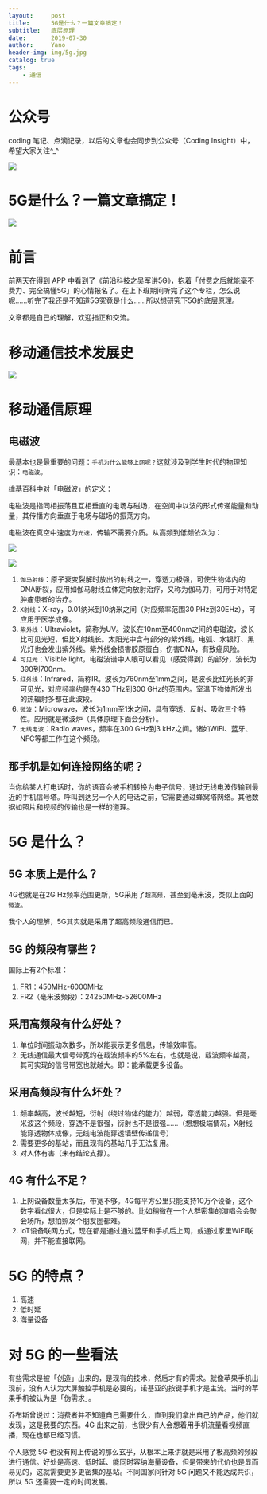```yaml
---
layout:     post
title:      5G是什么？一篇文章搞定！
subtitle:   底层原理
date:       2019-07-30
author:     Yano
header-img: img/5g.jpg
catalog: true
tags:
    - 通信
---
```


# 公众号

coding 笔记、点滴记录，以后的文章也会同步到公众号（Coding Insight）中，希望大家关注^_^

![](http://yano.oss-cn-beijing.aliyuncs.com/2019-07-29-qrcode_for_gh_a26ce4572791_258.jpg)

# 5G是什么？一篇文章搞定！

![](http://yano.oss-cn-beijing.aliyuncs.com/2019-07-29-233208.jpg)

# 前言

前两天在得到 APP 中看到了《前沿科技之吴军讲5G》，抱着「付费之后就能毫不费力、完全搞懂5G」的心情报名了。在上下班期间听完了这个专栏，怎么说呢……听完了我还是不知道5G究竟是什么……所以想研究下5G的底层原理。

文章都是自己的理解，欢迎指正和交流。

# 移动通信技术发展史

![](http://yano.oss-cn-beijing.aliyuncs.com/2019-07-28-235828.jpg)

# 移动通信原理

## 电磁波

最基本也是最重要的问题：`手机为什么能够上网呢？`这就涉及到学生时代的物理知识：`电磁波`。

维基百科中对「电磁波」的定义：

电磁波是指同相振荡且互相垂直的电场与磁场，在空间中以波的形式传递能量和动量，其传播方向垂直于电场与磁场的振荡方向。

电磁波在真空中速度为`光速`，传输不需要介质。从高频到低频依次为：

![](http://yano.oss-cn-beijing.aliyuncs.com/2019-07-29-151434.jpg)

![](http://yano.oss-cn-beijing.aliyuncs.com/2019-07-29-151522.png)

1. `伽马射线`：原子衰变裂解时放出的射线之一，穿透力极强，可使生物体内的DNA断裂，应用如伽马射线立体定向放射治疗，又称为伽马刀，可用于对特定肿瘤患者的治疗。
2. `X射线`：X-ray，0.01纳米到10纳米之间（对应频率范围30 PHz到30EHz），可应用于医学成像。
3. `紫外线`：Ultraviolet，简称为UV。波长在10nm至400nm之间的电磁波，波长比可见光短，但比X射线长。太阳光中含有部分的紫外线，电弧、水银灯、黑光灯也会发出紫外线。紫外线会损害胶原蛋白，伤害DNA，有致癌风险。
4. `可见光`：Visible light，电磁波谱中人眼可以看见（感受得到）的部分，波长为390到700nm。
5. `红外线`：Infrared，简称IR。波长为760nm至1mm之间，是波长比红光长的非可见光，对应频率约是在430 THz到300 GHz的范围内。室温下物体所发出的热辐射多都在此波段。
6. `微波`：Microwave，波长为1mm至1米之间，具有穿透、反射、吸收三个特性。应用就是微波炉（具体原理下面会分析）。
7. `无线电波`：Radio waves，频率在300 GHz到3 kHz之间。诸如WiFi、蓝牙、NFC等都工作在这个频段。

## 那手机是如何连接网络的呢？

当你给某人打电话时，你的语音会被手机转换为电子信号，通过无线电波传输到最近的手机信号塔。呼叫到达另一个人的电话之前，它需要通过蜂窝塔网络。其他数据如照片和视频的传输也是一样的道理。

# 5G 是什么？

## 5G 本质上是什么？

4G也就是在2G Hz频率范围更新，5G采用了`超高频`，甚至到毫米波，类似上面的`微波`。

我个人的理解，5G其实就是采用了超高频段通信而已。

## 5G 的频段有哪些？

国际上有2个标准：
1. FR1：450MHz-6000MHz
2. FR2（毫米波频段）：24250MHz-52600MHz

## 采用高频段有什么好处？

1. 单位时间振动次数多，所以能表示更多信息，传输效率高。
2. 无线通信最大信号带宽约在载波频率的5%左右，也就是说，载波频率越高，其可实现的信号带宽也就越大。即：能承载更多设备。

## 采用高频段有什么坏处？

1. 频率越高，波长越短，衍射（绕过物体的能力）越弱，穿透能力越强。但是毫米波这个频段，穿透不是很强，衍射也不是很强……（想想极端情况，X射线能穿透物体成像，无线电波能穿透墙壁传递信号）
2. 需要更多的基站，而且现有的基站几乎无法复用。
3. 对人体有害（未有结论支撑）。


## 4G 有什么不足？

1. 上网设备数量太多后，带宽不够。4G每平方公里只能支持10万个设备，这个数字看似很大，但是实际上是不够的。比如稍微在一个人群密集的演唱会会聚会场所，想拍照发个朋友圈都难。
2. IoT设备联网方式，现在都是通过通过蓝牙和手机后上网，或通过家里WiFi联网，并不能直接联网。


# 5G 的特点？

1. 高速
2. 低时延
3. 海量设备

# 对 5G 的一些看法

有些需求是被「创造」出来的，是现有的技术，然后才有的需求。就像苹果手机出现前，没有人认为大屏触控手机是必要的，诺基亚的按键手机才是主流。当时的苹果手机被认为是「伪需求」。

乔布斯曾说过：消费者并不知道自己需要什么，直到我们拿出自己的产品，他们就发现，这是我要的东西。4G 出来之前，也很少有人会想着用手机流量看视频直播，现在也都已经习惯。

个人感觉 5G 也没有网上传说的那么玄乎，从根本上来讲就是采用了极高频的频段进行通信。好处是高速、低时延、能同时容纳海量设备，但是带来的代价也是显而易见的，这就需要更多更密集的基站。不同国家间针对 5G 问题又不能达成共识，所以 5G 还需要一定的时间发展。
